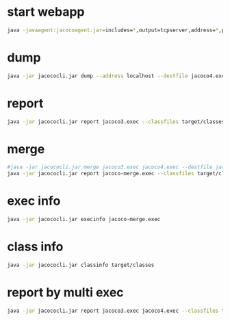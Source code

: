 # start webapp
```bash
java -javaagent:jacocoagent.jar=includes=*,output=tcpserver,address=*,port=6300,append=true -jar target/springdemo-0.0.1-SNAPSHOT.jar

```

# dump
```bash
java -jar jacococli.jar dump --address localhost --destfile jacoco4.exec  --port 6300
```

# report
```bash
java -jar jacococli.jar report jacoco3.exec --classfiles target/classes --csv jacoco3.csv --html jacoco-html-report3 --name quintos --sourcefiles src/ --xml jacoco3.xml
```

# merge
```bash
#java -jar jacococli.jar merge jacoco3.exec jacoco4.exec --destfile jacoco-merge.exec
java -jar jacococli.jar report jacoco-merge.exec --classfiles target/classes --csv jacoco-merge.csv --html jacoco-html-report-merge --name jaococ-merge --sourcefiles src/ --xml jacoco-merge.xml
```


# exec info
```bash
java -jar jacococli.jar execinfo jacoco-merge.exec
```

# class info
```bash
java -jar jacococli.jar classinfo target/classes
```

# report by multi exec
```bash
java -jar jacococli.jar report jacoco3.exec jacoco4.exec --classfiles target/classes --csv jacoco3-4.csv --html jacoco-html-report3-4 --name quintos --sourcefiles src/ --xml jacoco3-4.xml
```